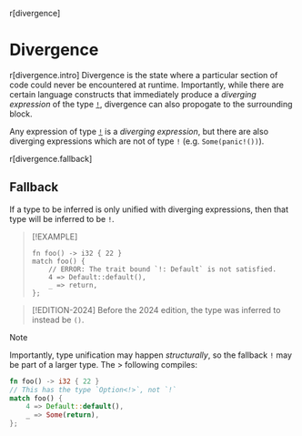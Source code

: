 r[divergence]
# Divergence

r[divergence.intro]
Divergence is the state where a particular section of code could never be encountered at runtime. Importantly, while there are certain language constructs that immediately produce a _diverging expression_ of the type [`!`](./types/never.md), divergence can also propogate to the surrounding block.

Any expression of type [`!`](./types/never.md) is a _diverging expression_, but there are also diverging expressions which are not of type `!` (e.g. `Some(panic!())`).

r[divergence.fallback]
## Fallback
If a type to be inferred is only unified with diverging expressions, then that type will be inferred to be `!`.

> [!EXAMPLE]
> ```rust,compile_fail,E0277
> fn foo() -> i32 { 22 }
> match foo() {
>     // ERROR: The trait bound `!: Default` is not satisfied.
>     4 => Default::default(),
>     _ => return,
> };
> ```

> [!EDITION-2024]
> Before the 2024 edition, the type was inferred to instead be `()`.

> [!NOTE]
> Importantly, type unification may happen *structurally*, so the fallback `!` may be part of a larger type. The > following compiles:
> ```rust
> fn foo() -> i32 { 22 }
> // This has the type `Option<!>`, not `!`
> match foo() {
>     4 => Default::default(),
>     _ => Some(return),
> };
> ```

<!-- TODO: This last point should likely should be moved to a more general "type inference" section discussing generalization + unification. -->
